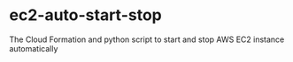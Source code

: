 # ec2-auto-start-stop
The Cloud Formation and python script to start and stop AWS EC2 instance automatically
